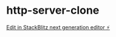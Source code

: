 # http-server-clone

[Edit in StackBlitz next generation editor ⚡️](https://stackblitz.com/~/github.com/dnguyen316/http-server-clone)